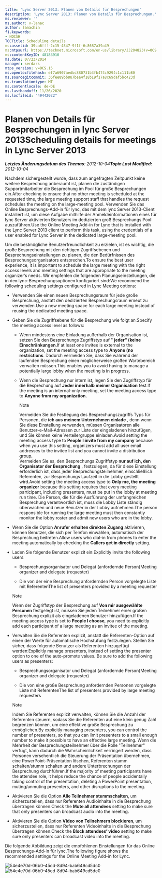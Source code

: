 ```yaml
---
title: 'Lync Server 2013: Planen von Details für Besprechungen'
description: 'Lync Server 2013: Planen von Details für Besprechungen.'
ms.reviewer: ''
ms.author: v-lanac
author: lanachin
f1.keywords:
- NOCSH
TOCTitle: Scheduling details
ms:assetid: 39ca6fff-2c15-4347-9f1f-6c8687a39a49
ms:mtpsurl: https://technet.microsoft.com/en-us/library/JJ204823(v=OCS.15)
ms:contentKeyID: 48183910
ms.date: 07/23/2014
manager: serdars
mtps_version: v=OCS.15
ms.openlocfilehash: ef7a6907aedbc880731b3fb474c9294c1c111b80
ms.sourcegitcommit: 36fee89bb887bea4f18b19f17a8c69daf5bc423d
ms.translationtype: MT
ms.contentlocale: de-DE
ms.lasthandoff: 11/26/2020
ms.locfileid: "49442022"
---
```

# <a name="scheduling-details-for-meetings-in-lync-server-2013"></a><span data-ttu-id="bff6a-103">Planen von Details für Besprechungen in lync Server 2013</span><span class="sxs-lookup"><span data-stu-id="bff6a-103">Scheduling details for meetings in Lync Server 2013</span></span>

<div data-xmlns="http://www.w3.org/1999/xhtml">

<div class="topic" data-xmlns="http://www.w3.org/1999/xhtml" data-msxsl="urn:schemas-microsoft-com:xslt" data-cs="https://msdn.microsoft.com/">

<div data-asp="https://msdn2.microsoft.com/asp">



</div>

<div id="mainSection">

<div id="mainBody"><span data-ttu-id="bff6a-104">

<span> </span></span><span class="sxs-lookup"><span data-stu-id="bff6a-104">

<span> </span></span></span>

<span data-ttu-id="bff6a-105">_**Letztes Änderungsdatum des Themas:** 2012-10-04_</span><span class="sxs-lookup"><span data-stu-id="bff6a-105">_**Topic Last Modified:** 2012-10-04_</span></span>

<span data-ttu-id="bff6a-106">Nachdem sichergestellt wurde, dass zum angefragten Zeitpunkt keine weitere Besprechung anberaumt ist, planen die zuständigen Supportmitarbeiter die Besprechung im Pool für große Besprechungen ein.</span><span class="sxs-lookup"><span data-stu-id="bff6a-106">After checking to ensure that no other meeting is scheduled at the requested time, the large meeting support staff that handles the request schedules the meeting on the large-meeting pool.</span></span> <span data-ttu-id="bff6a-107">Verwenden Sie das Online Besprechungs-Add-in für lync, das mit dem lync Server 2013-Client installiert ist, um diese Aufgabe mithilfe der Anmeldeinformationen eines für lync Server aktivierten Benutzers im dedizierten groß Besprechungs Pool auszuführen.</span><span class="sxs-lookup"><span data-stu-id="bff6a-107">Use the Online Meeting Add-in for Lync that is installed with the Lync Server 2013 client to perform this task, using the credentials of a user enabled for Lync Server in the dedicated large-meeting pool.</span></span>

<span data-ttu-id="bff6a-108">Um die bestmögliche Benutzerfreundlichkeit zu erzielen, ist es wichtig, die große Besprechung mit den richtigen Zugriffsebenen und Besprechungseinstellungen zu planen, die den Bedürfnissen des Besprechungsorganisators entsprechen.</span><span class="sxs-lookup"><span data-stu-id="bff6a-108">To ensure the best user experience, it is important to schedule the large meeting with the right access levels and meeting settings that are appropriate to the meeting organizer’s needs.</span></span> <span data-ttu-id="bff6a-109">Wir empfehlen die folgenden Planungseinstellungen, die in den lync-Besprechungsoptionen konfiguriert sind:</span><span class="sxs-lookup"><span data-stu-id="bff6a-109">We recommend the following scheduling settings configured in Lync Meeting options:</span></span>

  - <span data-ttu-id="bff6a-110">Verwenden Sie einen neuen Besprechungsraum für jede große Besprechung, anstatt den dedizierten Besprechungsraum erneut zu verwenden.</span><span class="sxs-lookup"><span data-stu-id="bff6a-110">Use a new meeting space for each large meeting instead of reusing the dedicated meeting space.</span></span>

  - <span data-ttu-id="bff6a-111">Geben Sie die Zugriffsebene für die Besprechung wie folgt an:</span><span class="sxs-lookup"><span data-stu-id="bff6a-111">Specify the meeting access level as follows:</span></span>
    
      - <span data-ttu-id="bff6a-112">Wenn mindestens eine Einladung außerhalb der Organisation ist, setzen Sie den Besprechungs Zugriffstyp auf " **jeder" (keine Einschränkungen**.</span><span class="sxs-lookup"><span data-stu-id="bff6a-112">If at least one invitee is external to the organization, set the meeting access type to **Anyone (no restrictions**.</span></span> <span data-ttu-id="bff6a-113">Dadurch vermeiden Sie, dass Sie während der laufenden Besprechung einen möglicherweise großen Wartebereich verwalten müssen.</span><span class="sxs-lookup"><span data-stu-id="bff6a-113">This enables you to avoid having to manage a potentially large lobby when the meeting is in progress.</span></span>
    
      - <span data-ttu-id="bff6a-114">Wenn die Besprechung nur intern ist, legen Sie den Zugriffstyp für die Besprechung auf **Jeder innerhalb meiner Organisation** fest.</span><span class="sxs-lookup"><span data-stu-id="bff6a-114">If the meeting is an internal-only meeting, set the meeting access type to **Anyone from my organization**.</span></span>
        
        <div>
        

        > [!NOTE]  
        > <span data-ttu-id="bff6a-115">Vermeiden Sie die Festlegung des Besprechungszugriffs Typs für Personen, die <STRONG>ich aus meinem Unternehmen einlade</STRONG> , denn wenn Sie diese Einstellung verwenden, müssen Organisatoren alle Benutzer-e-Mail-Adressen zur Liste der eingeladenen hinzufügen, und Sie können keine Verteilergruppe einladen.</span><span class="sxs-lookup"><span data-stu-id="bff6a-115">Avoid setting the meeting access type to <STRONG>People I invite from my company</STRONG> because when you use this setting, organizers must add all user email addresses to the invitee list and you cannot invite a distribution group.</span></span><BR><span data-ttu-id="bff6a-116">Vermeiden Sie es, den Besprechungs Zugriffstyp <STRONG>nur auf ich, den Organisator der Besprechung</STRONG> , festzulegen, da für diese Einstellung erforderlich ist, dass jeder Besprechungsteilnehmer, einschließlich Referenten, zur Besprechungs Laufzeit in die Lobby gestellt wird.</span><span class="sxs-lookup"><span data-stu-id="bff6a-116">Avoid setting the meeting access type to <STRONG>Only me, the meeting organizer</STRONG> because this setting requires that every meeting participant, including presenters, must be put in the lobby at meeting run time.</span></span> <span data-ttu-id="bff6a-117">Die Person, die für die Ausführung der umfangreichen Besprechung verantwortlich ist, muss die Lobby Liste ständig überwachen und neue Benutzer in der Lobby aufnehmen.</span><span class="sxs-lookup"><span data-stu-id="bff6a-117">The person responsible for running the large meeting must then constantly monitor the lobby roster and admit new users who are in the lobby.</span></span>

        
        </div>

  - <span data-ttu-id="bff6a-118">Wenn Sie die Option **Anrufer erhalten direkten Zugang** aktivieren, können Benutzer, die sich per Telefon einwählen, automatisch der Besprechung beitreten.</span><span class="sxs-lookup"><span data-stu-id="bff6a-118">Allow users who dial-in from phones to enter the meeting automatically by checking the **Callers get in directly** setting.</span></span>

  - <span data-ttu-id="bff6a-119">Laden Sie folgende Benutzer explizit ein:</span><span class="sxs-lookup"><span data-stu-id="bff6a-119">Explicitly invite the following users:</span></span>
    
      - <span data-ttu-id="bff6a-120">Besprechungsorganisator und Delegat (anfordernde Person)</span><span class="sxs-lookup"><span data-stu-id="bff6a-120">Meeting organizer and delegate (requester)</span></span>
    
      - <span data-ttu-id="bff6a-121">Die von der eine Besprechung anfordernden Person vorgelegte Liste mit Referenten</span><span class="sxs-lookup"><span data-stu-id="bff6a-121">The list of presenters provided by a meeting requester</span></span>
    
    <div>
    

    > [!NOTE]  
    > <span data-ttu-id="bff6a-122">Wenn der Zugriffstyp der Besprechung auf <STRONG>Von mir ausgewählte Personen</STRONG> festgelegt ist, müssen Sie jeden Teilnehmer einer großen Besprechung explizit als eingeladenen Benutzer hinzufügen.</span><span class="sxs-lookup"><span data-stu-id="bff6a-122">If the meeting access type is set to <STRONG>People I choose</STRONG>, you need to explicitly add each participant of a large meeting as an invitee of the meeting.</span></span>

    
    </div>

  - <span data-ttu-id="bff6a-p105">Verwalten Sie die Referenten explizit, anstatt die Referenten-Option auf einen der Werte für automatische Hochstufung festzulegen. Stellen Sie sicher, dass folgende Benutzer als Referenten hinzugefügt werden:</span><span class="sxs-lookup"><span data-stu-id="bff6a-p105">Explicitly manage presenters, instead of setting the presenter option to one of the auto-promote values. Be sure to add the following users as presenters:</span></span>
    
      - <span data-ttu-id="bff6a-125">Besprechungsorganisator und Delegat (anfordernde Person)</span><span class="sxs-lookup"><span data-stu-id="bff6a-125">Meeting organizer and delegate (requester)</span></span>
    
      - <span data-ttu-id="bff6a-126">Die von eine große Besprechung anfordernden Personen vorgelegte Liste mit Referenten</span><span class="sxs-lookup"><span data-stu-id="bff6a-126">The list of presenters provided by large meeting requesters</span></span>
    
    <div>
    

    > [!NOTE]  
    > <span data-ttu-id="bff6a-127">Indem Sie Referenten explizit verwalten, können Sie die Anzahl der Referenten steuern, sodass Sie die Referenten auf eine klein genug Zahl begrenzen können, um eine effektive große Besprechung zu ermöglichen.</span><span class="sxs-lookup"><span data-stu-id="bff6a-127">By explicitly managing presenters, you can control the number of presenters, so that you can limit presenters to a small enough number to make it possible to have an effective large meeting.</span></span> <span data-ttu-id="bff6a-128">Wenn die Mehrheit der Besprechungsteilnehmer über die Rolle "Teilnehmer" verfügt, kann dadurch die Wahrscheinlichkeit verringert werden, dass Personen versehentlich die Steuerung der Präsentation übernehmen, eine PowerPoint-Präsentation löschen, Referenten stumm schalten/stumm schalten und andere Unterbrechungen der Besprechung durchführen.</span><span class="sxs-lookup"><span data-stu-id="bff6a-128">If the majority of meeting participants have the attendee role, it helps reduce the chance of people accidentally taking control of the presentation, deleting a PowerPoint presentation, muting/unmuting presenters, and other disruptions to the meeting.</span></span>

    
    </div>

  - <span data-ttu-id="bff6a-129">Aktivieren Sie die Option **Alle Teilnehmer stummschalten**, um sicherzustellen, dass nur Referenten Audioinhalte in die Besprechung übertragen können.</span><span class="sxs-lookup"><span data-stu-id="bff6a-129">Check the **Mute all attendees** setting to make sure that only presenters can broadcast audio into the meeting.</span></span>

  - <span data-ttu-id="bff6a-130">Aktivieren Sie die Option **Video von Teilnehmern blockieren**, um sicherzustellen, dass nur Referenten Videoinhalte in die Besprechung übertragen können.</span><span class="sxs-lookup"><span data-stu-id="bff6a-130">Check the **Block attendees’ video** setting to make sure only presenters can broadcast video into the meeting.</span></span>

<span data-ttu-id="bff6a-131">Die folgende Abbildung zeigt die empfohlenen Einstellungen für das Online Besprechungs-Add-in für lync.</span><span class="sxs-lookup"><span data-stu-id="bff6a-131">The following figure shows the recommended settings for the Online Meeting Add-in for Lync.</span></span>

<span data-ttu-id="bff6a-132">![54e4e70d-06b0-45cd-8d94-bab649cd5dc0](images/JJ204823.54e4e70d-06b0-45cd-8d94-bab649cd5dc0(OCS.15).jpg "54e4e70d-06b0-45cd-8d94-bab649cd5dc0")</span><span class="sxs-lookup"><span data-stu-id="bff6a-132">![54e4e70d-06b0-45cd-8d94-bab649cd5dc0](images/JJ204823.54e4e70d-06b0-45cd-8d94-bab649cd5dc0(OCS.15).jpg "54e4e70d-06b0-45cd-8d94-bab649cd5dc0")</span></span>

<span data-ttu-id="bff6a-133"></div>

<span> </span>

</div>

</div>

</span><span class="sxs-lookup"><span data-stu-id="bff6a-133"></div>

<span> </span>

</div>

</div>

</span></span></div>

